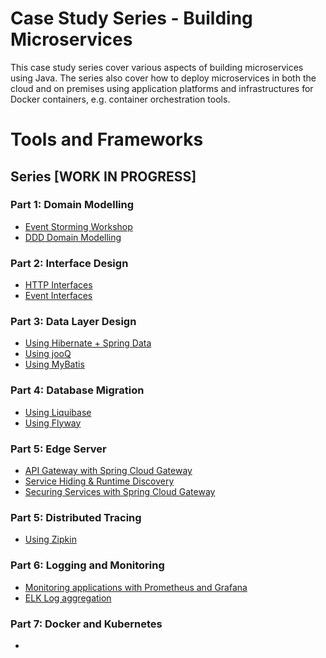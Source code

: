 # Case Study Series - Building Microservices

This case study series cover various aspects of building microservices using Java. 
The series also cover how to deploy microservices in both the cloud and on premises using application platforms and infrastructures for Docker containers, e.g. container orchestration tools.

# Tools and Frameworks


## Series [WORK IN PROGRESS]

### Part 1: Domain Modelling
- [Event Storming Workshop](docs/event-storming-workshop.md)
- [DDD Domain Modelling](docs/ddd-domain-modeling.md)

### Part 2: Interface Design
- [HTTP Interfaces](docs/http-interfaces.md)
- [Event Interfaces](docs/event-interfaces.md)

### Part 3: Data Layer Design
- [Using Hibernate + Spring Data]()
- [Using jooQ]()
- [Using MyBatis]()

### Part 4: Database Migration
- [Using Liquibase]()
- [Using Flyway]()

### Part 5: Edge Server
- [API Gateway with Spring Cloud Gateway]()
- [Service Hiding & Runtime Discovery]()
- [Securing Services with Spring Cloud Gateway]()

### Part 5: Distributed Tracing
- [Using Zipkin]()

### Part 6: Logging and Monitoring
- [Monitoring applications with Prometheus and Grafana]()
- [ELK Log aggregation]()

### Part 7: Docker and Kubernetes
- 